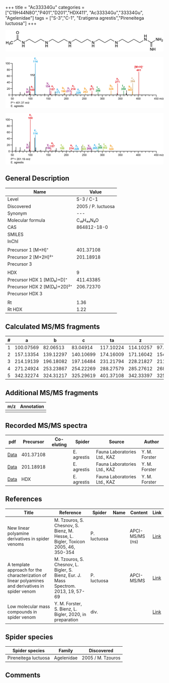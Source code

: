 +++
title = "Ac33334Gu"
categories = ["C19H44N8O","P401","D201","HDX411",
"Ac33334Gu","33334Gu",
"Agelenidae"]
tags = ["S-3","C-1",
"Eratigena agrestis","Pireneitega luctuosa"]
+++

![](/img/Ac33334Gu.png)

![](/img_MSMS/401_Ac33334Gu_Ea.png?classes=border)

![](/img_MSMS/401_Ac33334Gu_Ea_2.png?classes=border)

## General Description

| Name                        | Value              |
|-----------------------------|--------------------|
| Level                       | S-3 / C-1                 |
| Discovered                  | 2005 / P. luctuosa |
| Synonym                     | ---                |
| Molecular formula           | C₁₉H₄₄N₈O          |
| CAS                         | 864812-18-0        |
| SMILES |   |
| InChI  |   |
|                             |                    |
| Precursor 1 [M+H]⁺          | 401.37108          |
| Precursor 2 [M+2H]²⁺        | 201.18918          |
| Precursor 3                 |                    |
|                             |                    |
| HDX                         | 9                  |
| Precursor HDX 1 [M(D₉)+D]⁺   | 411.43385          |
| Precursor HDX 2 [M(D₉)+2D]²⁺ | 206.72370          |
| Precursor HDX 3             |                    |
|                             |                    |
| Rt                          | 1.36                   |
| Rt HDX                      | 1.22                   |

## Calculated MS/MS fragments

| # | a         | b         | c         | ta        | z         | y         | tz        |
|---|-----------|-----------|-----------|-----------|-----------|-----------|-----------|
| 1 | 100.07569 | 82.06513 | 83.04914 | 117.10224 | 114.10257 | 97.07602 | 131.12912 |
| 2 | 157.13354 | 139.12297 | 140.10699 | 174.16009 | 171.16042 | 154.13387 | 188.18697 |
| 3 | 214.19139 | 196.18082 | 197.16484 | 231.21794 | 228.21827 | 211.19172 | 245.24482 |
| 4 | 271.24924 | 253.23867 | 254.22269 | 288.27579 | 285.27612 | 268.24957 | 302.30267 |
| 5 | 342.32274 | 324.31217 | 325.29619 | 401.37108 | 342.33397 | 325.30742 | 359.36052 |

## Additional MS/MS fragments

| m/z       | Annotation |
|-----------|------------|
|           |            |

## Recorded MS/MS spectra

| pdf | Precursor | Co-eluting | Spider | Source | Author |
|-----|-----------|------------|--------|--------|--------|
| [Data](/pdf/E-agrestis/401_Ac33334Gu_Ea.pdf)   | 401.37108 |            | E. agrestis | Fauna Laboratories Ltd., KAZ | Y. M. Forster |
| [Data](/pdf/E-agrestis/401_Ac33334Gu_Ea_2.pdf)   | 201.18918  |            | E. agrestis | Fauna Laboratories Ltd., KAZ | Y. M. Forster |
| [Data](/pdf/E-agrestis/401_Ac33334Gu_Ea_HDX.pdf)   | HDX  |            | E. agrestis | Fauna Laboratories Ltd., KAZ | Y. M. Forster |

## References

| Title                                                                                             | Reference                                                                           | Spider      | Name | Content         | Link                                                                                    |
|---------------------------------------------------------------------------------------------------|-------------------------------------------------------------------------------------|-------------|------|-----------------|-----------------------------------------------------------------------------------------|
| New linear polyamine derivatives in spider venoms                                                 | M. Tzouros, S. Chesnov, S. Bienz, M. Hesse, L. Bigler, Toxicon 2005, 46, 350-354    | P. luctuosa |      | APCI-MS/MS (ns) | [Link](https://www.sciencedirect.com/science/article/pii/S0041010105001613?via%3Dihub)| |
| A template approach for the characterization of linear polyamines and derivatives in spider venom | M. Tzouros, S. Chesnov, L. Bigler, S. Bienz, Eur. J. Mass Spectrom. 2013, 19, 57-69 | P. luctuosa |      | APCI-MS/MS      | [Link](https://journals.sagepub.com/doi/10.1255/ejms.1213)                              |
| Low molecular mass compounds in spider venom      | Y. M. Forster, S. Bienz, L. Bigler, 2020, in preparation          | div.       |   |   | [Link](unknown) |

## Spider species

| Spider species       | Family     | Discovered        |
|----------------------|------------|-------------------|
| Pireneitega luctuosa | Agelenidae | 2005 / M. Tzouros |

## Comments